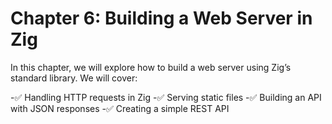# Chapter 6: Building a Web Server in Zig

In this chapter, we will explore how to build a web server using Zig’s standard library. We will cover:

-✅ Handling HTTP requests in Zig
-✅ Serving static files
-✅ Building an API with JSON responses
-✅ Creating a simple REST API

